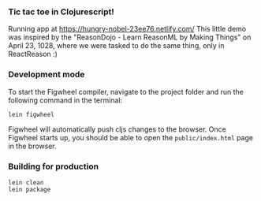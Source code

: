 ### Tic tac toe in Clojurescript!

Running app at https://hungry-nobel-23ee76.netlify.com/
This little demo was inspired by the "ReasonDojo - Learn ReasonML by Making Things" on April 23, 1028, where we were tasked to do the same thing, only in ReactReason :)

### Development mode

To start the Figwheel compiler, navigate to the project folder and run the following command in the terminal:

```
lein figwheel
```

Figwheel will automatically push cljs changes to the browser.
Once Figwheel starts up, you should be able to open the `public/index.html` page in the browser.


### Building for production

```
lein clean
lein package
```
